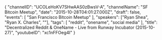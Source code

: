 {
    "channelID": "UCOLeHoKV7SHwAAS0zBwsV-A",
    "channelName": "SF Bitcoin Meetup",
    "date": "2015-10-28T04:01:27.000Z",
    "draft": false,
    "events": [
        "San Francisco Bitcoin Meetup"
    ],
    "speakers": ["Ryan Shea", "Ryan X. Charles", ""],
    "tags": [
        "reddit",
        "onename",
        "social media"
    ],
    "title": "Decentralized Reddit & OneName - Live from Runway Incubator (2015-10-27)",
    "youtubeID": "xc1nFFOeg4I"
}
